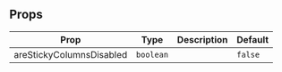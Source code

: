 <!-- This file is automatically generated, do not edit manually. -->

## Props

| Prop | Type | Description | Default |
| ---- | ---- | ----------- | ------- |
| areStickyColumnsDisabled | `boolean` |  | `false` |

